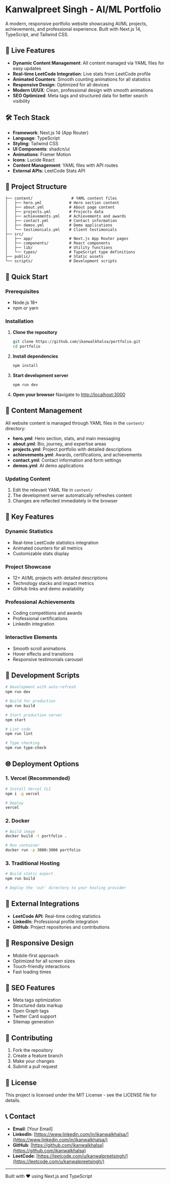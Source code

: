 # Kanwalpreet Singh - AI/ML Portfolio

A modern, responsive portfolio website showcasing AI/ML projects, achievements, and professional experience. Built with Next.js 14, TypeScript, and Tailwind CSS.

## 🚀 Live Features

- **Dynamic Content Management**: All content managed via YAML files for easy updates
- **Real-time LeetCode Integration**: Live stats from LeetCode profile
- **Animated Counters**: Smooth counting animations for all statistics
- **Responsive Design**: Optimized for all devices
- **Modern UI/UX**: Clean, professional design with smooth animations
- **SEO Optimized**: Meta tags and structured data for better search visibility

## 🛠️ Tech Stack

- **Framework**: Next.js 14 (App Router)
- **Language**: TypeScript
- **Styling**: Tailwind CSS
- **UI Components**: shadcn/ui
- **Animations**: Framer Motion
- **Icons**: Lucide React
- **Content Management**: YAML files with API routes
- **External APIs**: LeetCode Stats API

## 📁 Project Structure

```
├── content/                 # YAML content files
│   ├── hero.yml            # Hero section content
│   ├── about.yml           # About page content
│   ├── projects.yml        # Projects data
│   ├── achievements.yml    # Achievements and awards
│   ├── contact.yml         # Contact information
│   ├── demos.yml           # Demo applications
│   └── testimonials.yml    # Client testimonials
├── src/
│   ├── app/                # Next.js App Router pages
│   ├── components/         # React components
│   ├── lib/                # Utility functions
│   └── types/              # TypeScript type definitions
├── public/                 # Static assets
└── scripts/                # Development scripts
```

## 🚀 Quick Start

### Prerequisites

- Node.js 18+ 
- npm or yarn

### Installation

1. **Clone the repository**
   ```bash
   git clone https://github.com/ikanwalkhalsa/portfolio.git
   cd portfolio
   ```

2. **Install dependencies**
   ```bash
   npm install
   ```

3. **Start development server**
   ```bash
   npm run dev
   ```

4. **Open your browser**
   Navigate to [http://localhost:3000](http://localhost:3000)

## 📝 Content Management

All website content is managed through YAML files in the `content/` directory:

- **hero.yml**: Hero section, stats, and main messaging
- **about.yml**: Bio, journey, and expertise areas
- **projects.yml**: Project portfolio with detailed descriptions
- **achievements.yml**: Awards, certifications, and achievements
- **contact.yml**: Contact information and form settings
- **demos.yml**: AI demo applications

### Updating Content

1. Edit the relevant YAML file in `content/`
2. The development server automatically refreshes content
3. Changes are reflected immediately in the browser

## 🎨 Key Features

### Dynamic Statistics
- Real-time LeetCode statistics integration
- Animated counters for all metrics
- Customizable stats display

### Project Showcase
- 12+ AI/ML projects with detailed descriptions
- Technology stacks and impact metrics
- GitHub links and demo availability

### Professional Achievements
- Coding competitions and awards
- Professional certifications
- LinkedIn integration

### Interactive Elements
- Smooth scroll animations
- Hover effects and transitions
- Responsive testimonials carousel

## 🔧 Development Scripts

```bash
# Development with auto-refresh
npm run dev

# Build for production
npm run build

# Start production server
npm start

# Lint code
npm run lint

# Type checking
npm run type-check
```

## 🌐 Deployment Options

### 1. Vercel (Recommended)
```bash
# Install Vercel CLI
npm i -g vercel

# Deploy
vercel
```

### 2. Docker
```bash
# Build image
docker build -t portfolio .

# Run container
docker run -p 3000:3000 portfolio
```

### 3. Traditional Hosting
```bash
# Build static export
npm run build

# Deploy the 'out' directory to your hosting provider
```

## 🔗 External Integrations

- **LeetCode API**: Real-time coding statistics
- **LinkedIn**: Professional profile integration
- **GitHub**: Project repositories and contributions

## 📱 Responsive Design

- Mobile-first approach
- Optimized for all screen sizes
- Touch-friendly interactions
- Fast loading times

## 🎯 SEO Features

- Meta tags optimization
- Structured data markup
- Open Graph tags
- Twitter Card support
- Sitemap generation

## 🤝 Contributing

1. Fork the repository
2. Create a feature branch
3. Make your changes
4. Submit a pull request

## 📄 License

This project is licensed under the MIT License - see the LICENSE file for details.

## 📞 Contact

- **Email**: [Your Email]
- **LinkedIn**: [https://www.linkedin.com/in/ikanwalkhalsa/](https://www.linkedin.com/in/ikanwalkhalsa/)
- **GitHub**: [https://github.com/ikanwalkhalsa](https://github.com/ikanwalkhalsa)
- **LeetCode**: [https://leetcode.com/u/kanwalpreetsingh/](https://leetcode.com/u/kanwalpreetsingh/)

---

Built with ❤️ using Next.js and TypeScript